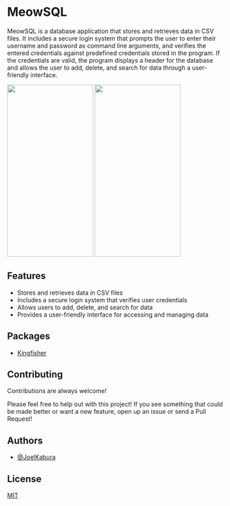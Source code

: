 # MeowSQL

MeowSQL is a database application that stores and retrieves data in CSV files. It includes a secure login system that prompts the
user to enter their username and password as command line arguments, and verifies the entered credentials against predefined credentials stored in the program. If the credentials are valid, 
the program displays a header for the database and allows the user to add, delete, and search for data through a user-friendly interface.


<img src="https://user-images.githubusercontent.com/46387248/188973417-9c5015c6-eb14-4857-bd09-4c916798d7dc.png" width="200" height="400" /> <img src="https://user-images.githubusercontent.com/46387248/190247856-24550abb-6895-4bae-8587-12db396efd03.png" width="200" height="400" /> 

## Features
- Stores and retrieves data in CSV files
- Includes a secure login system that verifies user credentials
- Allows users to add, delete, and search for data
- Provides a user-friendly interface for accessing and managing data







## Packages 
-  [Kingfisher](https://github.com/joelkab)

## Contributing

Contributions are always welcome!

Please feel free to help out with this project! If you see something that could be made better or want a new feature, open up an issue or send a Pull Request!


## Authors

- [@JoelKabura](https://github.com/joelkab)


## License

[MIT](https://choosealicense.com/licenses/mit/)

